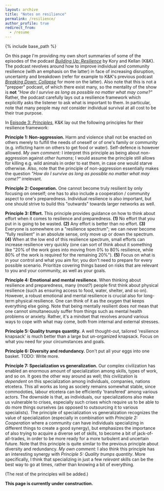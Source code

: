 ```yaml
---
layout: archive
title: "Notes on resilience"
permalink: /resilience/
author_profile: true
redirect_from:
  - /resume
---
```


{% include base_path %}

On this page I'm providing my own short summaries of some of the episodes of the podcast [_Building Up: Resilience_](https://shows.acast.com/building-up-resilience) by Kory and Kellan (K&K). The podcast revolves around how to improve individual and community resilience (with an emphasis on the latter) in face of increasing disruption, uncertainty and breakdown (refer for example to K&K's previous podcast [_Breaking Down: Collapse_]([xx](https://collapsepod.buzzsprout.com/)) for more on the latter). Also note that this is not a "prepper" podcast, of which there exist many, so the mentality of the show is **not** _"How do I survive as long as possible no matter what may come?"_ Rather, the podcast carefully lays out a resilience framework which explicitly asks the listener to ask what is important to them. In particular, note that many people may _not_ consider individual survival at all cost to be their true purpose.

In [Episode 3: _Principles_](https://shows.acast.com/building-up-resilience/episodes/episode-3-principles), K&K lay out the following principles for their resilience framework:

**Principle 1: Non-aggression.** Harm and violence shall not be enacted on others merely to fulfill the needs of oneself or of one's family or community (e.g. inflicting harm on others to get food or water). Self-defence is however allowed. _My own comment:_ I interpret this principle as being about non-aggression against _other humans_; I would assume the principle still allows for killing e.g. wild animals in order to eat them, in case one would starve otherwise. Also, note that the principle of non-aggression essentially makes the question _"How do I survive as long as possible no matter what may come?"_ irrelevant.

**Principle 2: Cooperation.** One cannot become truly resilient by only focusing on oneself; one has to also include a cooperation / community aspect to one's preparedness. Individual resilience is also important, but one should strive to build this "outwards" towards larger networks as well.

**Principle 3: Effort.** This principle provides guidance on how to think about effort when it comes to resilience and preparedness. **(1)** No effort that you put in is going to be wasted. **(2)** Any effort is better than no effort. **(3)** Everyone is somewhere on a "resilience spectrum"; we can never become "fully resilient" in an absolute sense, only move up or down the spectrum. **(4)** When at the low end of this resilience spectrum, small efforts can increase resilience very quickly (one can sort of think about it something like "20% of the work goes into moving from 0% to 80% resilience, while 80% of the work is required for the remaining 20%"). **(5)** Focus on what is in your control and what you aim for; you don't need to prepare for every possible scenario. Prioritize covering things based on risks that are relevant to you and your community, as well as your goals.

**Principle 4: Emotional and mental resilience.** When thinking about resilience and preparedness, many (most?) people first think about physical resilience (such as ensuring access to food, water, shelter, and so on). However, a robust emotional and mental resilience is crucial also for long-term physical resilience. One can think of it as the oxygen that keeps everything else going. Note that being mentally resilient does _not_ mean that one cannot simultaneously suffer from things such as mental health problems or anxiety. Rather, it's a mindset that revolves around various ways to cope with what may come, both from internal and external stresses.

**Principle 5: Quality trumps quantity.** A well thought-out, tailored 'resilience knapsack' is much better than a large but un-organized knapsack. Focus on what you need for your circumstances and goals. 

**Principle 6: Diversity and redundancy.** Don't put all your eggs into one basket. TODO: Write more.

**Principle 7: Specialization vs generalization.** Our complex civilization has enabled an enormous amount of specialization among skills, types of work, and so on. It goes the other way around as well; this civilization is _dependent_ on this specialization among individuals, companies, nations etcetera. This all works as long as society remains somewhat stable, since commodoties, labour etcetera can be efficiently 'transfered' among various actors. The downside is that, as individuals, our specializations also make us vulnerable to crises, especially such crises which require us to be able to do more things ourselves (as opposed to outsourcing it to various specialists). The principle of specialization vs generalization recognizes the value of specialization (especially in combination with _Principle 2: Cooperation_ where a community can have individuals specializing in different things to create a good synergy), but emphasizes the importance of also trying to acquire a diverse set of skills, to become a bit of jack-of-all-trades, in order to be more ready for a more turbulent and uncertain future. Note that this principle is quite similar to the previous principle about diversity and redundancy.  _My own comment:_ I also think this principle has an interesting synergy with _Principle 5: Quality trumps quantity_. More specifically, I think that specializing in just a few _relevant_ skills can be the best way to go at times, rather than knowing a bit of everything. 

(The rest of the principles will be added.)

**This page is currently under construction.**
